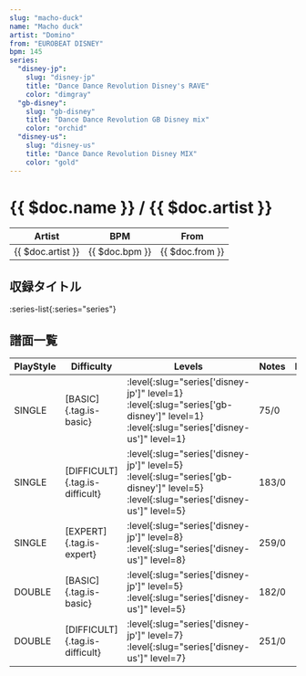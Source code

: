 ```yaml
---
slug: "macho-duck"
name: "Macho duck"
artist: "Domino"
from: "EUROBEAT DISNEY"
bpm: 145
series:
  "disney-jp":
    slug: "disney-jp"
    title: "Dance Dance Revolution Disney's RAVE"
    color: "dimgray"
  "gb-disney":
    slug: "gb-disney"
    title: "Dance Dance Revolution GB Disney mix"
    color: "orchid"
  "disney-us":
    slug: "disney-us"
    title: "Dance Dance Revolution Disney MIX"
    color: "gold"
---
```


# {{ $doc.name }} / {{ $doc.artist }}

|Artist|BPM|From|
|------|---|----|
|{{ $doc.artist }}|{{ $doc.bpm }}|{{ $doc.from }}|

## 収録タイトル

:series-list{:series="series"}

## 譜面一覧

|PlayStyle|Difficulty|Levels|Notes|Movie|
|---------|----------|------|-----|-----|
|SINGLE|[BASIC]{.tag.is-basic}|:level{:slug="series['disney-jp']" level=1} :level{:slug="series['gb-disney']" level=1} :level{:slug="series['disney-us']" level=1}|75/0||
|SINGLE|[DIFFICULT]{.tag.is-difficult}|:level{:slug="series['disney-jp']" level=5} :level{:slug="series['gb-disney']" level=5} :level{:slug="series['disney-us']" level=5}|183/0||
|SINGLE|[EXPERT]{.tag.is-expert}|:level{:slug="series['disney-jp']" level=8} :level{:slug="series['disney-us']" level=8}|259/0||
|DOUBLE|[BASIC]{.tag.is-basic}|:level{:slug="series['disney-jp']" level=5} :level{:slug="series['disney-us']" level=5}|182/0||
|DOUBLE|[DIFFICULT]{.tag.is-difficult}|:level{:slug="series['disney-jp']" level=7} :level{:slug="series['disney-us']" level=7}|251/0||
